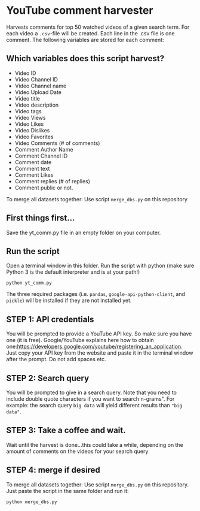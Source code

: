 # YouTube comment harvester
Harvests comments for top 50 watched videos of a given search term. For each video a ```.csv```-file will be created. Each line in the .csv file is one comment. The following variables are stored for each comment:

## Which variables does this script harvest?
- Video ID
- Video Channel ID
- Video Channel name
- Video Upload Date
- Video title
- Video description
- Video tags
- Video Views 
- Video Likes
- Video Dislikes
- Video Favorites
- Video Comments (# of comments)
- Comment Author Name
- Comment Channel ID
- Comment date
- Comment text
- Comment Likes
- Comment replies (# of replies)
- Comment public or not.

To merge all datasets together: Use script ```merge_dbs.py``` on this repository 

## First things first...

Save the yt_comm.py file in an empty folder on your computer. 

## Run the script
Open a terminal window in this folder. Run the script with python (make sure Python 3 is the default interpreter and is at your path!)
```
python yt_comm.py
````
The three required packages (i.e. ```pandas```, ```google-api-python-client```, and ```pickle```) will be installed if they are not installed yet.

## STEP 1: API credentials
You will be prompted to provide a YouTube API key. So make sure you have one (it is free). Google/YouTube explains here how to obtain one:https://developers.google.com/youtube/registering_an_application. Just copy your API key from the website and paste it in the terminal window after the prompt. Do not add spaces etc. 

## STEP 2: Search query
You will be prompted to give in a search query. Note that you need to include double quote characters if you want to search n-grams". For example: the search query ```big data``` will yield different results than ```"big data"```.

## STEP 3: Take a coffee and wait.
Wait until the harvest is done...this could take a while, depending on the amount of comments on the videos for your search query

## STEP 4: merge if desired
To merge all datasets together: Use script ```merge_dbs.py``` on this repository. Just paste the script in the same folder and run it:
```
python merge_dbs.py
```

